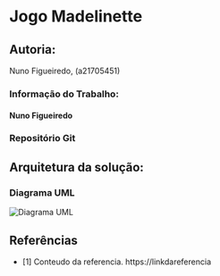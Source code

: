 # Jogo Madelinette

## Autoria:
Nuno Figueiredo, (a21705451)

### Informação do Trabalho:

#### Nuno Figueiredo


### Repositório Git

## Arquitetura da solução:


### Diagrama UML
![Diagrama UML]()



## Referências
- [1] Conteudo da referencia.  https://linkdareferencia

